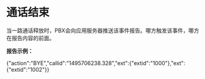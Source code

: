 

# 通话结束

当一路通话释放时，PBX会向应用服务器推送该事件报告。哪方触发该事件，哪方在报告内容的前面。

**报告示例：**

{"action":"BYE","callid":"1495706238.328","ext":{"extid":"1000"},"ext":{"extid":"1002"}}



